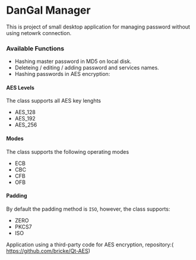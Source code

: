 # DanGal Manager

This is project of small desktop application for managing password without using netowrk connection. 


### Available Functions
- Hashing master password in MD5 on local disk.
- Deleteing / editing / adding password and services names.
- Hashing passwords in AES encryption:
#### AES Levels
The class supports all AES key lenghts

* AES_128
* AES_192
* AES_256

#### Modes
The class supports the following operating modes

* ECB
* CBC
* CFB
* OFB

#### Padding
By default the padding method is `ISO`, however, the class supports:

* ZERO
* PKCS7
* ISO

Application using a third-party code for AES encryption, repository:( https://github.com/bricke/Qt-AES)

